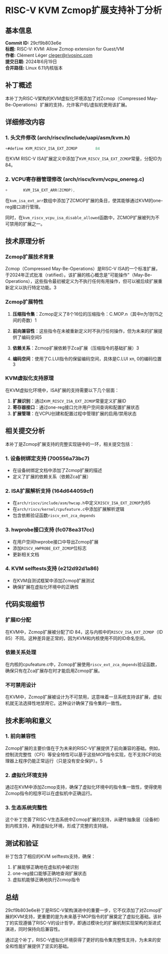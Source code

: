 # RISC-V KVM Zcmop扩展支持补丁分析

## 基本信息

**Commit ID:** 29cf9b803e6e  
**标题:** RISC-V: KVM: Allow Zcmop extension for Guest/VM  
**作者:** Clément Léger <cleger@rivosinc.com>  
**提交日期:** 2024年6月19日  
**合并路径:** Linux 6.11内核版本  

## 补丁概述

本补丁为RISC-V架构的KVM虚拟化环境添加了对Zcmop（Compressed May-Be-Operations）扩展的支持，允许客户机/虚拟机使用该扩展。

## 详细修改内容

### 1. 头文件修改 (arch/riscv/include/uapi/asm/kvm.h)

```c
+#define KVM_RISCV_ISA_EXT_ZCMOP        84
```

在KVM RISC-V ISA扩展定义中添加了`KVM_RISCV_ISA_EXT_ZCMOP`常量，分配ID为84。

### 2. VCPU寄存器管理修改 (arch/riscv/kvm/vcpu_onereg.c)

```c
+       KVM_ISA_EXT_ARR(ZCMOP),
```

在`kvm_isa_ext_arr`数组中添加了ZCMOP扩展的条目，使其能够通过KVM的one-reg接口进行管理。

同时，在`kvm_riscv_vcpu_isa_disable_allowed`函数中，ZCMOP扩展被列为不可禁用的扩展之一。

## 技术原理分析

### Zcmop扩展技术背景

Zcmop（Compressed May-Be-Operations）是RISC-V ISA的一个标准扩展，于2024年正式批准（ratified）。该扩展的核心概念是"可能操作"（May-Be-Operations），这些指令最初被定义为不执行任何有用操作，但可以被后续扩展重新定义以执行特定功能。<mcreference link="https://github.com/riscv/riscv-isa-manual/blob/main/src/zimop.adoc" index="3">3</mcreference>

### Zcmop扩展特性

1. **压缩指令集**：Zcmop定义了8个16位的压缩指令：C.MOP.n（其中n为1到15之间的奇数）<mcreference link="https://fprox.substack.com/p/zimopzcmop-may-be-operations" index="1">1</mcreference>

2. **前向兼容性**：这些指令在未被重新定义时不执行任何操作，但为未来的扩展提供了编码空间<mcreference link="https://github.com/riscv/riscv-cfi/issues/131" index="5">5</mcreference>

3. **依赖关系**：Zcmop扩展依赖于Zca扩展（压缩指令的基础扩展）<mcreference link="https://github.com/riscv/riscv-isa-manual/blob/main/src/zimop.adoc" index="3">3</mcreference>

4. **编码空间**：使用了C.LUI指令的保留编码空间，具体是C.LUI xn, 0的编码位置<mcreference link="https://github.com/riscv/riscv-isa-manual/blob/main/src/zimop.adoc" index="3">3</mcreference>

### KVM虚拟化支持原理

在KVM虚拟化环境中，ISA扩展的支持需要以下几个层面：

1. **扩展识别**：通过`KVM_RISCV_ISA_EXT_ZCMOP`常量定义扩展ID
2. **寄存器接口**：通过one-reg接口允许用户空间查询和配置扩展状态
3. **扩展管理**：在VCPU创建和配置过程中管理扩展的启用/禁用状态

## 相关提交分析

本补丁是Zcmop扩展支持的完整实现链中的一环，相关提交包括：

### 1. 设备树绑定支持 (700556a73bc7)
- 在设备树绑定文档中添加了Zcmop扩展的描述
- 定义了扩展的依赖关系（依赖Zca扩展）

### 2. ISA扩展解析支持 (164d644059cf)
- 在`arch/riscv/include/asm/hwcap.h`中定义`RISCV_ISA_EXT_ZCMOP`为85
- 在`arch/riscv/kernel/cpufeature.c`中添加扩展解析逻辑
- 包含依赖验证函数`riscv_ext_zca_depends`

### 3. hwprobe接口支持 (fc078ea317cc)
- 在用户空间hwprobe接口中导出Zcmop扩展
- 添加`RISCV_HWPROBE_EXT_ZCMOP`位标志
- 更新相关文档

### 4. KVM selftests支持 (e212d92d1a86)
- 在KVM自测试框架中添加Zcmop扩展测试
- 确保扩展在虚拟化环境中的正确性

## 代码实现细节

### 扩展ID分配

在KVM中，Zcmop扩展被分配了ID 84，这与内核中的`RISCV_ISA_EXT_ZCMOP`（ID 85）不同。这种差异是正常的，因为KVM和内核使用不同的ID命名空间。

### 依赖关系处理

在内核的cpufeature.c中，Zcmop扩展使用`riscv_ext_zca_depends`验证函数，确保只有在Zca扩展存在时才能启用Zcmop扩展。

### 不可禁用设计

在KVM中，Zcmop扩展被设计为不可禁用，这意味着一旦系统支持该扩展，虚拟机就无法选择性地禁用它。这种设计确保了指令集的一致性。

## 技术影响和意义

### 1. 前向兼容性

Zcmop扩展的主要价值在于为未来的RISC-V扩展提供了前向兼容的基础。例如，控制流完整性（CFI）等安全特性可以基于这些MOP指令实现，在不支持CFI的处理器上程序仍能正常运行（只是没有安全保护）。<mcreference link="https://github.com/riscv/riscv-cfi/issues/131" index="5">5</mcreference>

### 2. 虚拟化环境支持

通过在KVM中添加Zcmop支持，确保了虚拟化环境中的指令集一致性，使得使用Zcmop指令的程序可以在虚拟机中正确运行。

### 3. 生态系统完整性

这个补丁完善了RISC-V生态系统中Zcmop扩展的支持，从硬件抽象层（设备树）到内核支持，再到虚拟化环境，形成了完整的支持链。

## 测试和验证

补丁包含了相应的KVM selftests支持，确保：
1. 扩展能够正确地在虚拟机中被识别
2. one-reg接口能够正确地查询扩展状态
3. 虚拟机能够正确地执行Zcmop指令

## 总结

29cf9b803e6e补丁是RISC-V架构演进中的重要一步，它不仅添加了对Zcmop扩展的KVM支持，更重要的是为未来基于MOP指令的扩展奠定了虚拟化基础。该补丁的实现遵循了RISC-V的设计哲学，即通过模块化的扩展机制实现架构的渐进式演进，同时保持向后兼容性。

通过这个补丁，RISC-V虚拟化环境获得了更好的指令集完整性支持，为未来的安全和性能扩展提供了坚实的基础。